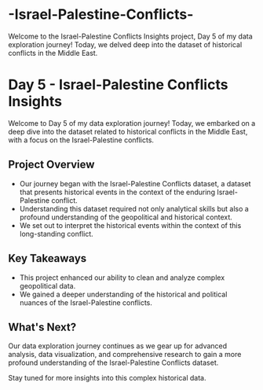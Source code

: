 # -Israel-Palestine-Conflicts-
Welcome to the Israel-Palestine Conflicts Insights project, Day 5 of my data exploration journey! Today, we delved deep into the dataset of historical conflicts in the Middle East.

# Day 5 - Israel-Palestine Conflicts Insights

Welcome to Day 5 of my data exploration journey! Today, we embarked on a deep dive into the dataset related to historical conflicts in the Middle East, with a focus on the Israel-Palestine conflicts.

## Project Overview

- Our journey began with the Israel-Palestine Conflicts dataset, a dataset that presents historical events in the context of the enduring Israel-Palestine conflict.
- Understanding this dataset required not only analytical skills but also a profound understanding of the geopolitical and historical context.
- We set out to interpret the historical events within the context of this long-standing conflict.

## Key Takeaways

- This project enhanced our ability to clean and analyze complex geopolitical data.
- We gained a deeper understanding of the historical and political nuances of the Israel-Palestine conflicts.

## What's Next?

Our data exploration journey continues as we gear up for advanced analysis, data visualization, and comprehensive research to gain a more profound understanding of the Israel-Palestine Conflicts dataset.

Stay tuned for more insights into this complex historical data.

